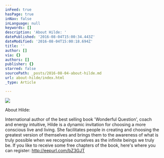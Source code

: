 ```yaml
---
inFeed: true
hasPage: true
inNav: false
inLanguage: null
keywords: []
description: 'About Hilde: '
datePublished: '2016-08-04T15:00:34.443Z'
dateModified: '2016-08-04T15:00:18.694Z'
title: ''
author: []
via: {}
authors: []
publisher: {}
starred: false
sourcePath: _posts/2016-08-04-about-hilde.md
url: about-hilde/index.html
_type: Article

---
```

![](https://the-grid-user-content.s3-us-west-2.amazonaws.com/25b213d7-a8fa-485b-ad45-d881a1e28a56.png)

  
About Hilde: 

International author of the best selling book 'Wonderful Question', coach and energy intuitive, Hilde is a dynamic invitation for choosing a more conscious live and living. She facilitates people in creating and choosing the greatest version of themselves and brings them to the awareness of what is truly possible when we recognise ourselves as the infinite beings we truly be. If you like to receive some free chapters of the book, here's where you can register: http://eepurl.com/bZ3GJT